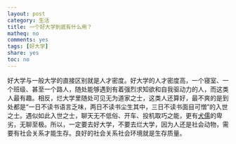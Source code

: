 ```yaml
---
layout: post
category: 生活
title: 一个好大学到底有什么用？
matheq: no
comments: yes
tags: [好大学]
share: yes
toc: no
---
```


好大学与一般大学的直接区别就是人才密度。好大学的人才密度高，一个寝室、一个班级、甚至一个路人，随处能够遇到有着强烈求知欲和自我驱动力的人，而这类人最有趣。相反，烂大学里随处可见无为道家之士，这类人还算好，最不爽的是到处都是“一日不读书语言乏味，两日不读书尘生其中，三日不读书面目可憎”的入世之士。遇似如此入世之士，聊天无不低俗、开车、投机取巧之能，更有[犬儒](https://yanshuo.name/cn/2018/07/alcohol/)的卑劣，无聊至极。所以，一定要去好大学，不要去烂大学，因为人还是社会动物，需要有社会关系才能生存。良好的社会关系社会环境就是生存质量。
